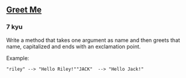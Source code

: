 <h2><a href=https://www.codewars.com/kata/535474308bb336c9980006f2/train/javascript target="_blank">Greet Me</a></h2><h3>7 kyu</h3><p>Write a method that takes one argument as name and then greets that name, capitalized and ends with an exclamation point.</p><p>Example:</p><pre><code>"riley" --&gt; "Hello Riley!""JACK"  --&gt; "Hello Jack!"</code></pre>
